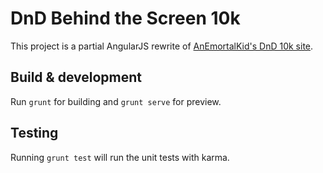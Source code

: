 # DnD Behind the Screen 10k

This project is a partial AngularJS rewrite of [AnEmortalKid's DnD 10k site](anemortalkid.github.io).

## Build & development

Run `grunt` for building and `grunt serve` for preview.

## Testing

Running `grunt test` will run the unit tests with karma.
